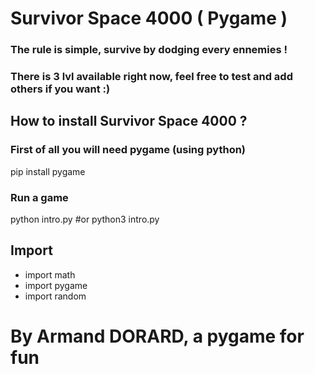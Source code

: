# Survivor Space 4000 ( Pygame )

### The rule is simple, survive by dodging every ennemies ! 
### There is 3 lvl available right now, feel free to test and add others if you want :)

## How to install **Survivor Space 4000** ?

### First of all you will need pygame (using python)
pip install pygame
### Run a game 
python intro.py
#or
python3 intro.py

## Import
- import math
- import pygame
- import random

# By Armand DORARD, a pygame for fun 
